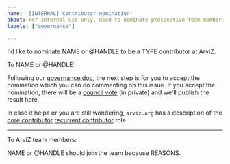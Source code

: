 ```yaml
---
name: '[INTERNAL] Contributor nomination'
about: For internal use only, used to nominate prospective team members
labels: ["governance"]

---
```


I'd like to nominate NAME or @HANDLE to be a TYPE contributor at ArviZ.

To NAME or @HANDLE:

Following our [governance doc](https://www.arviz.org/en/latest/governance/processes.html#new-contributor-nominations-and-confirmation-process), the next step is for you  to accept the nomination which you can do commenting on this issue. If you accept the nomination, there will be a [council vote](https://www.arviz.org/en/latest/governance/processes.html#voting-process) (in private) and we'll publish the result here.

In case it helps or you are still wondering, `arviz.org` has a description of the
[core contributor](https://www.arviz.org/en/latest/governance/community_architecture.html#core-contributors)
[recurrent contributor](https://www.arviz.org/en/latest/governance/community_architecture.html#recurrent-contributors)
role.

---

To ArviZ team members:

NAME or @HANDLE should join the team because REASONS.
